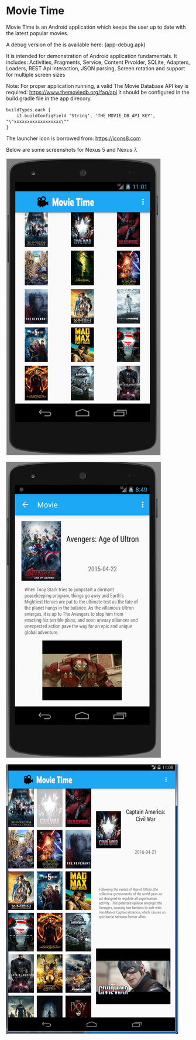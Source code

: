 # Movie Time
Movie Time is an Android application which keeps the user up to date with the latest
popular movies.

A debug version of the is available here: (app-debug.apk)

It is intended for demonstration of Android application fundamentals.
It includes: Activities, Fragments, Service, Content Prvoider, SQLite, Adapters, Loaders, REST Api interaction,
  JSON parsing, Screen rotation and support for multiple screen sizes

Note: For proper application running, a valid The Movie Database API key is required: https://www.themoviedb.org/faq/api
It should be configured in the build.gradle file in the app direcory. 

    buildTypes.each {
        it.buildConfigField 'String', 'THE_MOVIE_DB_API_KEY', "\"xxxxxxxxxxxxxxxxxx\""
    }

The launcher icon is borrowed from: https://icons8.com

Below are some screenshots for Nexus 5 and Nexus 7.

![There are some problems with the image ...](screenshots/movie_time_home.png)

![There are some problems with the image ...](screenshots/movie_time_movie.png)

![There are some problems with the image ...](screenshots/movie_time_large_screen.png)

